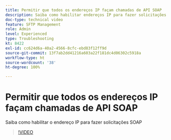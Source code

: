 ```yaml
---
title: Permitir que todos os endereços IP façam chamadas de API SOAP
description: Saiba como habilitar endereços IP para fazer solicitações SOAP
doc-type: technical video
feature: SFTP Management
role: Admin
level: Experienced
type: Troubleshooting
kt: 8422
exl-id: cc624d6a-40a2-4566-8cfc-ebd83f12ff9d
source-git-commit: 13f7ab2dd41216a603a22f181dc4d06302c5918a
workflow-type: ht
source-wordcount: '38'
ht-degree: 100%

---
```


# Permitir que todos os endereços IP façam chamadas de API SOAP

Saiba como habilitar o endereço IP para fazer solicitações SOAP

>[!VIDEO](https://video.tv.adobe.com/v/335978?quality=12&learn=on)
